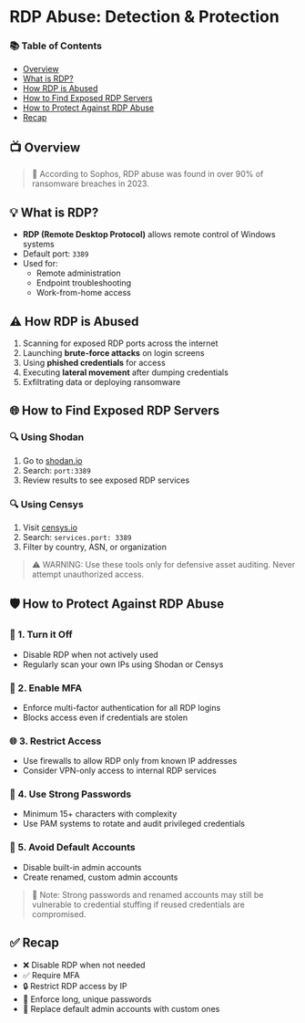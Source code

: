 <h1>RDP Abuse: Detection & Protection</h1>

<nav>
  <h3>📚 Table of Contents</h3>
  <ul>
    <li><a href="#overview">Overview</a></li>
    <li><a href="#what-is-rdp">What is RDP?</a></li>
    <li><a href="#how-abused">How RDP is Abused</a></li>
    <li><a href="#find-rdp">How to Find Exposed RDP Servers</a></li>
    <li><a href="#protect">How to Protect Against RDP Abuse</a></li>
    <li><a href="#recap">Recap</a></li>
  </ul>
</nav>

<h2 id="overview">📺 Overview</h2>
<blockquote>🔐 According to Sophos, RDP abuse was found in over 90% of ransomware breaches in 2023.</blockquote>

<h2 id="what-is-rdp">💡 What is RDP?</h2>
<ul>
  <li><strong>RDP (Remote Desktop Protocol)</strong> allows remote control of Windows systems</li>
  <li>Default port: <code>3389</code></li>
  <li>Used for:
    <ul>
      <li>Remote administration</li>
      <li>Endpoint troubleshooting</li>
      <li>Work-from-home access</li>
    </ul>
  </li>
</ul>

<h2 id="how-abused">⚠️ How RDP is Abused</h2>
<ol>
  <li>Scanning for exposed RDP ports across the internet</li>
  <li>Launching <strong>brute-force attacks</strong> on login screens</li>
  <li>Using <strong>phished credentials</strong> for access</li>
  <li>Executing <strong>lateral movement</strong> after dumping credentials</li>
  <li>Exfiltrating data or deploying ransomware</li>
</ol>

<h2 id="find-rdp">🌐 How to Find Exposed RDP Servers</h2>

<h3>🔍 Using Shodan</h3>
<ol>
  <li>Go to <a href="https://www.shodan.io" target="_blank">shodan.io</a></li>
  <li>Search: <code>port:3389</code></li>
  <li>Review results to see exposed RDP services</li>
</ol>

<h3>🔍 Using Censys</h3>
<ol>
  <li>Visit <a href="https://search.censys.io" target="_blank">censys.io</a></li>
  <li>Search: <code>services.port: 3389</code></li>
  <li>Filter by country, ASN, or organization</li>
</ol>

<blockquote>⚠️ WARNING: Use these tools only for defensive asset auditing. Never attempt unauthorized access.</blockquote>

<h2 id="protect">🛡️ How to Protect Against RDP Abuse</h2>

<h3>🚫 1. Turn it Off</h3>
<ul>
  <li>Disable RDP when not actively used</li>
  <li>Regularly scan your own IPs using Shodan or Censys</li>
</ul>

<h3>🔐 2. Enable MFA</h3>
<ul>
  <li>Enforce multi-factor authentication for all RDP logins</li>
  <li>Blocks access even if credentials are stolen</li>
</ul>

<h3>🌐 3. Restrict Access</h3>
<ul>
  <li>Use firewalls to allow RDP only from known IP addresses</li>
  <li>Consider VPN-only access to internal RDP services</li>
</ul>

<h3>🔑 4. Use Strong Passwords</h3>
<ul>
  <li>Minimum 15+ characters with complexity</li>
  <li>Use PAM systems to rotate and audit privileged credentials</li>
</ul>

<h3>👤 5. Avoid Default Accounts</h3>
<ul>
  <li>Disable built-in admin accounts</li>
  <li>Create renamed, custom admin accounts</li>
</ul>

<blockquote>🧠 Note: Strong passwords and renamed accounts may still be vulnerable to credential stuffing if reused credentials are compromised.</blockquote>

<h2 id="recap">✅ Recap</h2>
<ul>
  <li>❌ Disable RDP when not needed</li>
  <li>✅ Require MFA</li>
  <li>🔒 Restrict RDP access by IP</li>
  <li>🔐 Enforce long, unique passwords</li>
  <li>👤 Replace default admin accounts with custom ones</li>
</ul>

